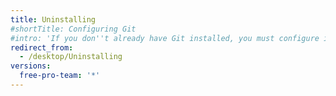 ```yaml
---
title: Uninstalling 
#shortTitle: Configuring Git
#intro: 'If you don''t already have Git installed, you must configure it before using GitHub Desktop.'
redirect_from:
  - /desktop/Uninstalling
versions:
  free-pro-team: '*'
---
```


